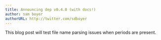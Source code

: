 ```yaml
---
title: Announcing dep v0.4.0 (with docs!)
author: sam boyer
authorURL: http://twitter.com/sdboyer
---
```


This blog post will test file name parsing issues when periods are present.
